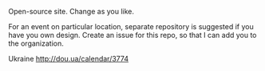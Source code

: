 
Open-source site. Change as you like.

For an event on particular location, separate repository is suggested if you have you own design.
Create an issue for this repo, so that I can add you to the organization.

Ukraine <http://dou.ua/calendar/3774>